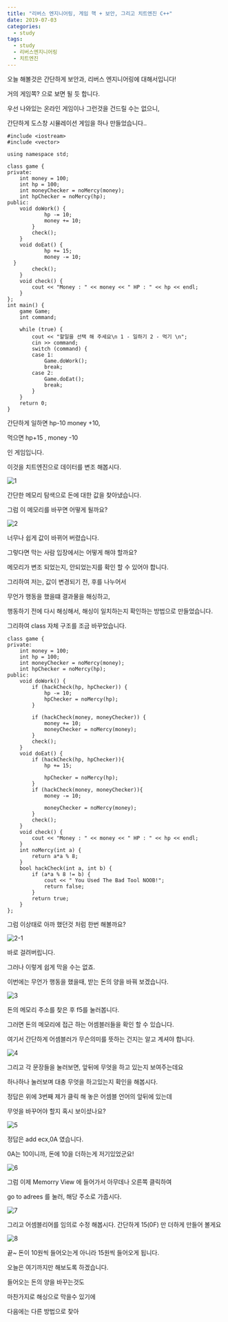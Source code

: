```yaml
---
title: "리버스 엔지니어링, 게임 핵 + 보안, 그리고 치트엔진 C++"
date: 2019-07-03
categories: 
  - study
tags: 
  - study
  - 리버스엔지니어링
  - 치트엔진
---
```


오늘 해볼것은 간단하게 보안과, 리버스 엔지니어링에 대해서입니다!

거의 게임쪽? 으로 보면 될 듯 합니다. 

우선 나와있는 온라인 게임이나 그런것을 건드릴 수는 없으니, 

간단하게 도스창 시뮬레이션 게임을 하나 만들었습니다..

```
#include <iostream>
#include <vector>

using namespace std;

class game {
private:
	int money = 100;
	int hp = 100;
	int moneyChecker = noMercy(money);
	int hpChecker = noMercy(hp);
public:
	void doWork() {
			hp -= 10;
			money += 10;
		}
		check();
	}
	void doEat() {
			hp += 15;
			money -= 10;
  }
		check();
	}
	void check() {
		cout << "Money : " << money << " HP : " << hp << endl;
	}
};
int main() {
	game Game;
	int command;

	while (true) {
		cout << "할일을 선택 해 주세요\n 1 - 일하기 2 - 먹기 \n";
		cin >> command;
		switch (command) {
		case 1:
			Game.doWork();
			break;
		case 2:
			Game.doEat();
			break;
		}
	}
	return 0;
}
```

간단하게 일하면 hp-10 money +10,

먹으면 hp+15 , money -10

인 게임입니다. 

이것을 치트엔진으로 데이터를 변조 해봅시다. 

![1](https://user-images.githubusercontent.com/36880919/60574259-3fb4d300-9db4-11e9-945c-7756c277c829.PNG)

간단한 메모리 탐색으로 돈에 대한 값을 찾아냈습니다. 

그럼 이 메모리를 바꾸면 어떻게 될까요?

![2](https://user-images.githubusercontent.com/36880919/60574262-3fb4d300-9db4-11e9-8f76-c042dfa3d2f8.PNG)

너무나 쉽게 값이 바뀌어 버렸습니다. 

그렇다면 막는 사람 입장에서는 어떻게 해야 할까요?

메모리가 변조 되었는지, 안되었는지를 확인 할 수 있어야 합니다. 

그리하여 저는, 값이 변경되기 전, 후를 나누어서

무언가 행동을 했을떄 결과물을 해싱하고, 

행동하기 전에 다시 해싱해서, 해싱이 일치하는지 확인하는 방법으로 만들었습니다.

그리하여 class 자체 구조를 조금 바꾸었습니다.

```
class game {
private:
	int money = 100;
	int hp = 100;
	int moneyChecker = noMercy(money);
	int hpChecker = noMercy(hp);
public:
	void doWork() {
		if (hackCheck(hp, hpChecker)) {
			hp -= 10;
			hpChecker = noMercy(hp);
		}

		if (hackCheck(money, moneyChecker)) {
			money += 10;
			moneyChecker = noMercy(money);
		}
		check();
	}
	void doEat() {
		if (hackCheck(hp, hpChecker)){
			hp += 15;

			hpChecker = noMercy(hp);
		}
		if (hackCheck(money, moneyChecker)){
			money -= 10;

			moneyChecker = noMercy(money);
		}
		check();
	}
	void check() {
		cout << "Money : " << money << " HP : " << hp << endl;
	}
	int noMercy(int a) {
		return a*a % 8;
	}
	bool hackCheck(int a, int b) {
		if (a*a % 8 != b) {
			cout << " You Used The Bad Tool NOOB!";
			return false;
		}
		return true;
	}
};
```

그럼 이상태로 아까 했던것 처럼 한번 해볼까요?

![2-1](https://user-images.githubusercontent.com/36880919/60574876-5dcf0300-9db5-11e9-8b3e-2333ef80a5fe.PNG)

바로 걸려버립니다. 

그러나 이렇게 쉽게 막을 수는 없죠. 

이번에는 무언가 행동을 했을때, 받는 돈의 양을 바꿔 보겠습니다. 

![3](https://user-images.githubusercontent.com/36880919/60574263-404d6980-9db4-11e9-8e45-259569528ac6.PNG)

돈의 메모리 주소를 찾은 후 f5를 눌러봅니다. 

그러면 돈의 메모리에 접근 하는 어셈블러들을 확인 할 수 있습니다. 

여기서 간단하게 어셈블러가 무슨의미를 뜻하는 건지는 알고 계셔야 합니다. 

![4](https://user-images.githubusercontent.com/36880919/60574264-404d6980-9db4-11e9-8818-3af03749c011.PNG)

그리고 각 문장들을 눌러보면, 앞뒤에 무엇을 하고 있는지 보여주는데요

하나하나 눌러보며 대충 무엇을 하고있는지 확인을 해봅시다. 

정답은 위에 3번째 제가 클릭 해 놓은 어셈블 언어의 앞뒤에 있는데

무엇을 바꾸어야 할지 혹시 보이셨나요?

![5](https://user-images.githubusercontent.com/36880919/60574265-404d6980-9db4-11e9-852c-313c8d4a95a3.PNG)

정답은 add ecx,0A 였습니다.

0A는 10이니까, 돈에 10을 더하는게 저기있었군요!

![6](https://user-images.githubusercontent.com/36880919/60574266-40e60000-9db4-11e9-9872-f456c6685993.PNG)

그럼 이제 Memorry View 에 들어가서 아무데나 오른쪽 클릭하여 

go to adrees 를 눌러, 해당 주소로 가줍시다. 

![7](https://user-images.githubusercontent.com/36880919/60574269-40e60000-9db4-11e9-88b9-c9568d20398a.PNG)

그리고 어셈블리어를 임의로 수정 해봅시다. 간단하게 15(0F) 만 더하게 만들어 볼게요

![8](https://user-images.githubusercontent.com/36880919/60574270-40e60000-9db4-11e9-9d31-81f202a7c7b2.PNG)

끝~ 돈이 10원씩 들어오는게 아니라 15원씩 들어오게 됩니다. 

오늘은 여기까지만 해보도록 하겠습니다. 

들어오는 돈의 양을 바꾸는것도

마찬가지로 해싱으로 막을수 있기에

다음에는 다른 방법으로 찾아 





